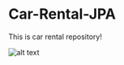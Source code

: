# Car-Rental-JPA
This is car rental repository!

![alt text](https://raw.githubusercontent.com/Sroooka/Car-Rental-JPA/master/DatabaseSchema.png)
